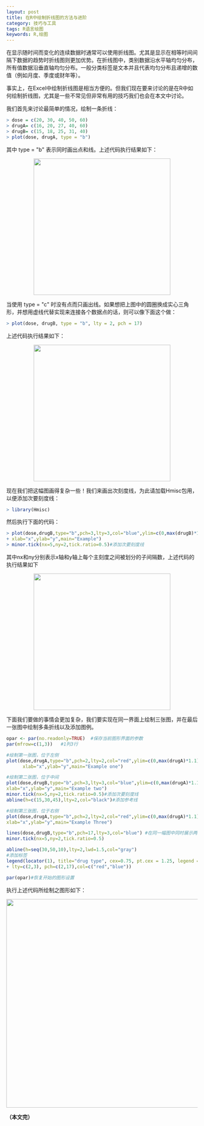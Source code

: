 ```yaml
---
layout: post
title: 在R中绘制折线图的方法与进阶
category: 技巧与工具
tags: R语言绘图
keywords: R,绘图
---
```


在显示随时间而变化的连续数据时通常可以使用折线图。尤其是显示在相等时间间隔下数据的趋势时折线图则更加优势。在折线图中，类别数据沿水平轴均匀分布，所有值数据沿垂直轴均匀分布。一般分类标签是文本并且代表均匀分布且递增的数值（例如月度、季度或财年等）。

事实上，在Excel中绘制折线图是相当方便的。但我们现在要来讨论的是在R中如何绘制折线图，尤其是一些不常见但非常有用的技巧我们也会在本文中讨论。

我们首先来讨论最简单的情况，绘制一条折线：

```r
> dose = c(20, 30, 40, 50, 60)  
> drugA= c(16, 20, 27, 40, 60)  
> drugB= c(15, 18, 25, 31, 40)  
> plot(dose, drugA, type = "b") 
```

其中 type = "b" 表示同时画出点和线。上述代码执行结果如下：

<p align="center">
<img src="https://fzuo.github.io/assets/img/excel/rplot02.png" width="360">
</p>

当使用 type = "c" 时没有点而只画出线。如果想把上图中的圆圈换成实心三角形，并想用虚线代替实现来连接各个数据点的话，则可以像下面这个做：

```r
> plot(dose, drugB, type = "b", lty = 2, pch = 17)
```

上述代码执行结果如下：

<p align="center">
<img src="https://fzuo.github.io/assets/img/excel/rplot03.png" width="360">
</p>

现在我们把这幅图画得复杂一些！我们来画出次刻度线，为此请加载Hmisc包用，以便添加次要刻度线：

```r
> library(Hmisc)
```

然后执行下面的代码：

```r
> plot(dose,drugB,type="b",pch=3,lty=3,col="blue",ylim=c(0,max(drugB)*1.1),  
+ xlab="x",ylab="y",main="Example")  
> minor.tick(nx=5,ny=2,tick.ratio=0.5)#添加次要刻度线
```

其中nx和ny分别表示x轴和y轴上每个主刻度之间被划分的子间隔数，上述代码的执行结果如下

<p align="center">
<img src="https://fzuo.github.io/assets/img/excel/rplot04.png" width="360">
</p>

下面我们要做的事情会更加复杂，我们要实现在同一界面上绘制三张图，并在最后一张图中绘制多条折线以及添加图例。

```r
opar <- par(no.readonly=TRUE)  #保存当前图形界面的参数
par(mfrow=c(1,3))	#1列3行

#绘制第一张图，位于左侧
plot(dose,drugA,type="b",pch=2,lty=2,col="red",ylim=c(0,max(drugA)*1.1),
      xlab="x",ylab="y",main="Example one")

#绘制第二张图，位于中间
plot(dose,drugB,type="b",pch=3,lty=3,col="blue",ylim=c(0,max(drugA)*1.1),
xlab="x",ylab="y",main="Example two")
minor.tick(nx=5,ny=2,tick.ratio=0.5)#添加次要刻度线
abline(h=c(15,30,45),lty=2,col="black")#添加参考线

#绘制第三张图，位于右侧
plot(dose,drugA,type="b",pch=2,lty=2,col="red",ylim=c(0,max(drugA)*1.1),
xlab="x",ylab="y",main="Example Three")

lines(dose,drugB,type="b",pch=17,lty=3,col="blue") #在同一幅图中同时展示两组数据 
minor.tick(nx=5,ny=2,tick.ratio=0.5)

abline(h=seq(30,50,10),lty=2,lwd=1.5,col="gray")
#添加标签
legend(locator(1), title="drug type", cex=0.75, pt.cex = 1.25, legend = c("A","B"), 
+ lty=c(2,3), pch=c(2,17),col=c("red","blue"))

par(opar)#恢复开始的图形设置
```

执行上述代码所绘制之图形如下：

<p align="center">
<img src="https://fzuo.github.io/assets/img/excel/rplot05.png" width="550">
</p>

**（本文完）**

